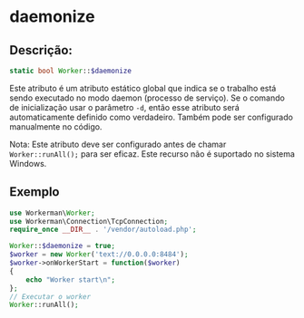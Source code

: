 # daemonize
## Descrição:
```php
static bool Worker::$daemonize
```

Este atributo é um atributo estático global que indica se o trabalho está sendo executado no modo daemon (processo de serviço). Se o comando de inicialização usar o parâmetro ```-d```, então esse atributo será automaticamente definido como verdadeiro. Também pode ser configurado manualmente no código.

Nota: Este atributo deve ser configurado antes de chamar  ```Worker::runAll();``` para ser eficaz. Este recurso não é suportado no sistema Windows.

## Exemplo

```php
use Workerman\Worker;
use Workerman\Connection\TcpConnection;
require_once __DIR__ . '/vendor/autoload.php';

Worker::$daemonize = true;
$worker = new Worker('text://0.0.0.0:8484');
$worker->onWorkerStart = function($worker)
{
    echo "Worker start\n";
};
// Executar o worker
Worker::runAll();
```
